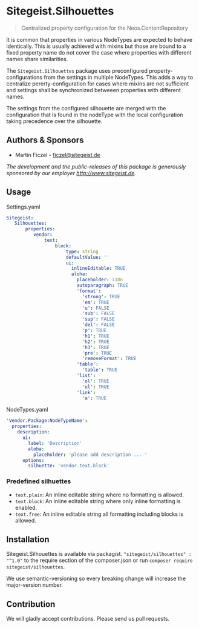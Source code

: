 # Sitegeist.Silhouettes

> Centralized property configuration for the Neos.ContentRepository

It is common that properties in various NodeTypes are expected to behave
identically. This is usually achieved with mixins but those are bound to
a fixed property name do not cover the case where properties with
different names share similarities.

The `Sitegeist.Silhouettes` package uses preconfigured
property-configurations from the settings in multiple NodeTypes. This
adds a way to centralize pererty-configuration for cases where mixins
are not sufficient and settings shall be synchronized betweeen
properties with different names.

The settings from the configured silhouette are merged with the
configuration that is found in the nodeType with the local configuration
taking precedence over the silhouette.

## Authors & Sponsors

* Martin Ficzel - ficzel@sitegeist.de

*The development and the public-releases of this package is generously sponsored 
by our employer http://www.sitegeist.de.*

## Usage

Settings.yaml

```yaml
Sitegeist:
   Silhouettes:
       properties:
          vendor:
              text:
                  block:
                      type: string
                      defaultValue: ''
                      ui:
                        inlineEditable: TRUE
                        aloha:
                          placeholder: i18n
                          autoparagraph: TRUE
                          'format':
                            'strong': TRUE
                            'em': TRUE
                            'u': FALSE
                            'sub': FALSE
                            'sup': FALSE
                            'del': FALSE
                            'p': TRUE
                            'h1': TRUE
                            'h2': TRUE
                            'h3': TRUE
                            'pre': TRUE
                            'removeFormat': TRUE
                          'table':
                            'table': TRUE
                          'list':
                            'ol': TRUE
                            'ul': TRUE
                          'link':
                            'a': TRUE
```

NodeTypes.yaml

```yaml
'Vendor.Package:NodeTypeName':
  properties:
    description:
      ui:
        label: 'Description'
        aloha:
          placeholder: 'please add description ... '
      options:
        silhuette: 'vendor.text.block'
```

### Predefined silhuettes

- `text.plain`: An inline editable string where no formatting is allowed.
- `text.block`: An inline editable string where only inline formatting is enabled.
- `text.free`: An inline editable string all formatting including blocks is allowed.

## Installation

Sitegeist.Silhouettes is available via packagist. `"sitegeist/silhouettes" : "^1.0"` to the require section of the composer.json
or run `composer require sitegeist/silhouettes`.

We use semantic-versioning so every breaking change will increase the major-version number.

## Contribution

We will gladly accept contributions. Please send us pull requests.